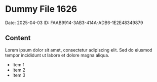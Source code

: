 # Dummy File 1626

Date: 2025-04-03
ID: FAAB9914-3AB3-414A-ADB6-1E2E48349879

## Content

Lorem ipsum dolor sit amet, consectetur adipiscing elit.
Sed do eiusmod tempor incididunt ut labore et dolore magna aliqua.

* Item 1
* Item 2
* Item 3

